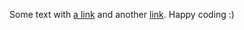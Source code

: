 Some text with [a link][1] and
another [link][2].
Happy coding :)


[1]: https://en.wikipedia.org/wiki/Virtual_machine
[2]: https://app.vagrantup.com/ubuntu/boxes/focal64
